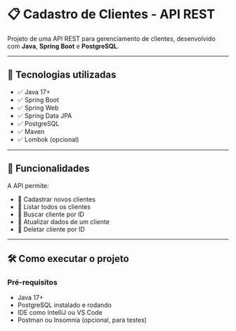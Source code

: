 # 📋 Cadastro de Clientes - API REST

Projeto de uma API REST para gerenciamento de clientes, desenvolvido com **Java**, **Spring Boot** e **PostgreSQL**.

---

## 🚀 Tecnologias utilizadas

- ✅ Java 17+
- ✅ Spring Boot
- ✅ Spring Web
- ✅ Spring Data JPA
- ✅ PostgreSQL
- ✅ Maven
- ✅ Lombok (opcional)

---

## 🧠 Funcionalidades

A API permite:

- 🔹 Cadastrar novos clientes
- 🔹 Listar todos os clientes
- 🔹 Buscar cliente por ID
- 🔹 Atualizar dados de um cliente
- 🔹 Deletar cliente por ID

---

## 🛠️ Como executar o projeto

### Pré-requisitos

- Java 17+
- PostgreSQL instalado e rodando
- IDE como IntelliJ ou VS Code
- Postman ou Insomnia (opcional, para testes)
